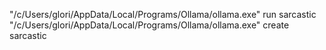 "/c/Users/glori/AppData/Local/Programs/Ollama/ollama.exe" run sarcastic
"/c/Users/glori/AppData/Local/Programs/Ollama/ollama.exe" create sarcastic

